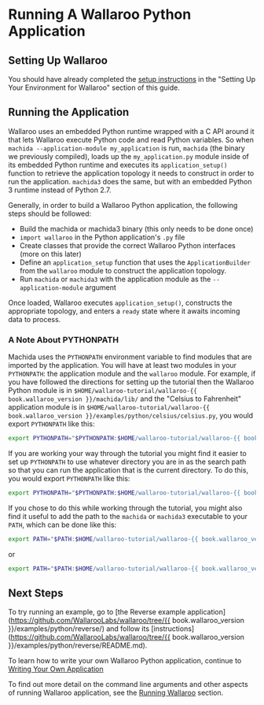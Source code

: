 # Running A Wallaroo Python Application

## Setting Up Wallaroo

You should have already completed the [setup instructions](/book/getting-started/setup.md) in the "Setting Up Your Environment for Wallaroo" section of this guide.

## Running the Application

Wallaroo uses an embedded Python runtime wrapped with a C API around it that lets Wallaroo execute Python code and read Python variables. So when `machida --application-module my_application` is run, `machida` (the binary we previously compiled), loads up the `my_application.py` module inside of its embedded Python runtime and executes its `application_setup()` function to retrieve the application topology it needs to construct in order to run the application. `machida3` does the same, but with an embedded Python 3 runtime instead of Python 2.7.

Generally, in order to build a Wallaroo Python application, the following steps should be followed:

* Build the machida or machida3 binary (this only needs to be done once)
* `import wallaroo` in the Python application's `.py` file
* Create classes that provide the correct Wallaroo Python interfaces (more on this later)
* Define an `application_setup` function that uses the `ApplicationBuilder` from the `wallaroo` module to construct the application topology.
* Run `machida` or `machida3` with the application module as the `--application-module` argument

Once loaded, Wallaroo executes `application_setup()`, constructs the appropriate topology, and enters a `ready` state where it awaits incoming data to process.

### A Note About PYTHONPATH

Machida uses the `PYTHONPATH` environment variable to find modules that are imported by the application. You will have at least two modules in your `PYTHONPATH`: the application module and the `wallaroo` module. For example, if you have followed the directions for setting up the tutorial then the Wallaroo Python module is in `$HOME/wallaroo-tutorial/wallaroo-{{ book.wallaroo_version }}/machida/lib/` and the "Celsius to Fahrenheit" application module is in `$HOME/wallaroo-tutorial/wallaroo-{{ book.wallaroo_version }}/examples/python/celsius/celsius.py`, you would export `PYTHONPATH` like this:

```bash
export PYTHONPATH="$PYTHONPATH:$HOME/wallaroo-tutorial/wallaroo-{{ book.wallaroo_version }}/machida/lib:$HOME/wallaroo-tutorial/wallaroo-{{ book.wallaroo_version }}/examples/python/celsius"
```

If you are working your way through the tutorial you might find it easier to set up `PYTHONPATH` to use whatever directory you are in as the search path so that you can run the application that is the current directory. To do this, you would export `PYTHONPATH` like this:

```bash
export PYTHONPATH="$PYTHONPATH:$HOME/wallaroo-tutorial/wallaroo-{{ book.wallaroo_version }}/machida/lib:."
```

If you chose to do this while working through the tutorial, you might also find it useful to add the path to the `machida` or `machida3` executable to your `PATH`, which can be done like this:

```bash
export PATH="$PATH:$HOME/wallaroo-tutorial/wallaroo-{{ book.wallaroo_version }}/machida/build"
```

or

```bash
export PATH="$PATH:$HOME/wallaroo-tutorial/wallaroo-{{ book.wallaroo_version }}/machida3/build"
```

## Next Steps

To try running an example, go to [the Reverse example application](https://github.com/WallarooLabs/wallaroo/tree/{{ book.wallaroo_version }}/examples/python/reverse/) and follow its [instructions](https://github.com/WallarooLabs/wallaroo/tree/{{ book.wallaroo_version }}/examples/python/reverse/README.md).

To learn how to write your own Wallaroo Python application, continue to [Writing Your Own Application](writing-your-own-application.md)

To find out more detail on the command line arguments and other aspects of running Wallaroo application, see the [Running Wallaroo](/book/running-wallaroo/running-wallaroo.md) section.
